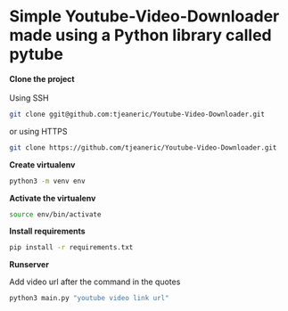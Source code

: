 # Simple Youtube-Video-Downloader made using a Python library called pytube

**Clone the project**
<br><br>
Using SSH

```bash
git clone ggit@github.com:tjeaneric/Youtube-Video-Downloader.git
```

or using HTTPS

```bash
git clone https://github.com/tjeaneric/Youtube-Video-Downloader.git
```

**Create virtualenv**

```bash
python3 -m venv env
```

**Activate the virtualenv**

```bash
source env/bin/activate
```

**Install requirements**

```bash
pip install -r requirements.txt
```

**Runserver**

Add video url after the command in the quotes

```bash
python3 main.py "youtube video link url"
```
